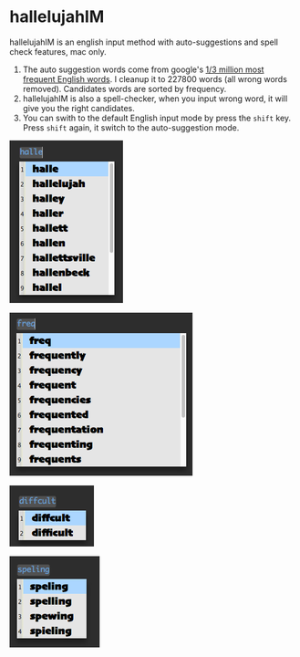 hallelujahIM
============

hallelujahIM is  an english input method with auto-suggestions and spell check features, mac only.

1. The auto suggestion words come from google's  [1/3 million most frequent English words](http://norvig.com/ngrams/count_1w.txt). I cleanup it to 227800 words (all wrong words removed). Candidates words are sorted by frequency.
2. hallelujahIM is also a spell-checker, when you input wrong word, it will give you the right candidates.
3. You can swith to the default English input mode by press the `shift` key. Press `shift` again, it switch to the auto-suggestion mode.

![auto-suggestion](https://github.com/dongyuwei/NumberInput_IMKit_Sample/blob/master/object-c/hallelujahIM/snapshots/auto-suggestion-1.png?raw=true)

![sort-by-frequency](https://github.com/dongyuwei/NumberInput_IMKit_Sample/blob/master/object-c/hallelujahIM/snapshots/sort-by-frequency.png?raw=true)

![spell-check](https://github.com/dongyuwei/NumberInput_IMKit_Sample/blob/master/object-c/hallelujahIM/snapshots/spell-check-1.png?raw=true)

![spell-check-2](https://github.com/dongyuwei/NumberInput_IMKit_Sample/blob/master/object-c/hallelujahIM/snapshots/spell-check-2.png?raw=true)
